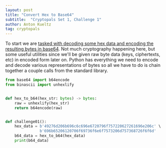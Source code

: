 ```yaml
---
layout: post
title: "Convert Hex to Base64"
subtitle:  "Cryptopals Set 1, Challenge 1"
author: Anton Kueltz
tag: cryptopals
---
```


To start we are [tasked with decoding some hex data and encoding the
resulting bytes in base64](https://cryptopals.com/sets/1/challenges/1). 
Not much cryptography happening here, but some useful utilities since 
we'll be given raw byte data (keys, ciphertexts, etc) in encoded form
later on. Python has everything we need to encode and decode various 
representations of bytes so all we have to do is chain together a couple
calls from the standard library.

```python
from base64 import b64encode
from binascii import unhexlify


def hex_to_b64(hex_str: bytes) -> bytes:
    raw = unhexlify(hex_str)
    return b64encode(raw)


def challenge01():
    hex_data = b'49276d206b696c6c696e6720796f757220627261696e206c' \
               b'696b65206120706f69736f6e6f7573206d757368726f6f6d'
    b64_data = hex_to_b64(hex_data)
    print(b64_data)
```